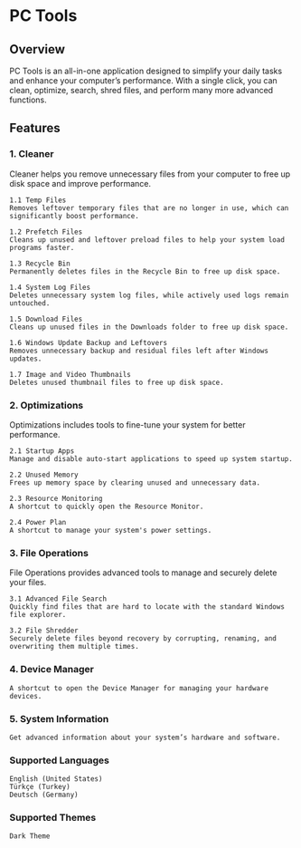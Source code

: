 # PC Tools
## Overview

PC Tools is an all-in-one application designed to simplify your daily tasks and enhance your computer’s performance. With a single click, you can clean, optimize, search, shred files, and perform many more advanced functions.

## Features
### 1. Cleaner

Cleaner helps you remove unnecessary files from your computer to free up disk space and improve performance.

    1.1 Temp Files
    Removes leftover temporary files that are no longer in use, which can significantly boost performance.

    1.2 Prefetch Files
    Cleans up unused and leftover preload files to help your system load programs faster.

    1.3 Recycle Bin
    Permanently deletes files in the Recycle Bin to free up disk space.

    1.4 System Log Files
    Deletes unnecessary system log files, while actively used logs remain untouched.

    1.5 Download Files
    Cleans up unused files in the Downloads folder to free up disk space.

    1.6 Windows Update Backup and Leftovers
    Removes unnecessary backup and residual files left after Windows updates.

    1.7 Image and Video Thumbnails
    Deletes unused thumbnail files to free up disk space.

### 2. Optimizations

Optimizations includes tools to fine-tune your system for better performance.

    2.1 Startup Apps
    Manage and disable auto-start applications to speed up system startup.

    2.2 Unused Memory
    Frees up memory space by clearing unused and unnecessary data.

    2.3 Resource Monitoring
    A shortcut to quickly open the Resource Monitor.

    2.4 Power Plan
    A shortcut to manage your system's power settings.

### 3. File Operations

File Operations provides advanced tools to manage and securely delete your files.

    3.1 Advanced File Search
    Quickly find files that are hard to locate with the standard Windows file explorer.

    3.2 File Shredder
    Securely delete files beyond recovery by corrupting, renaming, and overwriting them multiple times.

### 4. Device Manager

    A shortcut to open the Device Manager for managing your hardware devices.

### 5. System Information

    Get advanced information about your system’s hardware and software.

### Supported Languages

    English (United States)
    Türkçe (Turkey)
    Deutsch (Germany)
    
### Supported Themes

    Dark Theme

